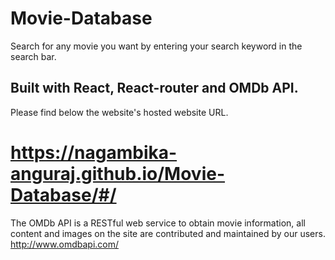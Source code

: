 # Movie-Database

Search for any movie you want by entering your search keyword in the search bar.

## Built with React, React-router and OMDb API.

Please find below the website's hosted website URL.

# https://nagambika-anguraj.github.io/Movie-Database/#/

The OMDb API is a RESTful web service to obtain movie information, all content and images on the site are contributed and maintained by our users.
http://www.omdbapi.com/
